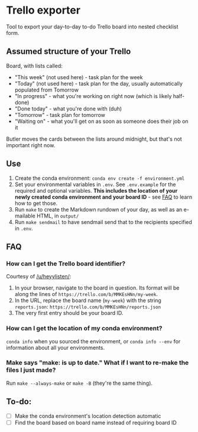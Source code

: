 # Trello exporter

Tool to export your day-to-day to-do Trello board into nested checklist form.

## Assumed structure of your Trello

Board, with lists called:

- "This week" (not used here) - task plan for the week
- "Today" (not used here) - task plan for the day, usually automatically
  populated from Tomorrow
- "In progress" - what you're working on right now (which is likely half-done)
- "Done today" - what you're done with (duh)
- "Tomorrow" - task plan for tomorrow
- "Waiting on" - what you'll get on as soon as someone does their job on it

Butler moves the cards between the lists around midnight, but that's not
important right now.

## Use

1. Create the conda environment: `conda env create -f environment.yml`
2. Set your environmental variables in `.env`. See `.env.example` for the
   required and optional variables. **This includes the location of your newly
   created conda environment and your board ID** - see [FAQ](#FAQ) to learn how
   to get those.
3. Run `make` to create the Markdown rundown of your day, as well as an
   e-mailable HTML, in `output/`
4. Run `make sendmail` to have sendmail send that to the recipients specified
   in `.env`.

## FAQ

### How can I get the Trello board identifier?

Courtesy of [/u/heyylisten/](https://www.reddit.com/r/trello/comments/4axfcd/where_is_my_trello_board_id/d14ok3k/):

1. In your browser, navigate to the board in question. Its format will be along
   the lines of `https://trello.com/b/MMKEsHNn/my-week`.
2. In the URL, replace the board name (`my-week`) with the string
   `reports.json`: `https://trello.com/b/MMKEsHNn/reports.json`
3. The very first entry should be your board ID.

### How can I get the location of my conda environment?

`conda info` when you sourced the environment, or `conda info --env` for
information about all your environments.

### Make says "make: <file> is up to date." What if I want to re-make the files I just made?

Run `make --always-make` or `make -B` (they're the same thing).

## To-do:

- [ ] Make the conda environment's location detection automatic
- [ ] Find the board based on board name instead of requiring board ID

